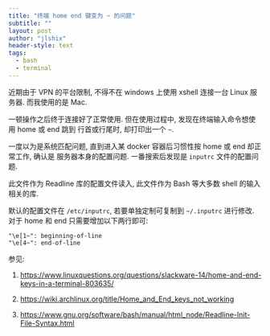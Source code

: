 ```yaml
---
title: "终端 home end 键变为 ~ 的问题"
subtitle: ""
layout: post
author: "jlshix"
header-style: text
tags:
  - bash
  - terminal
---
```


近期由于 VPN 的平台限制, 不得不在 windows 上使用 xshell 连接一台 Linux 服务器.
而我使用的是 Mac.

一顿操作之后终于连接好了正常使用. 但在使用过程中, 发现在终端输入命令想使用 home 或 end 跳到
行首或行尾时, 却打印出一个 `~`.

一度以为是系统匹配问题, 直到进入某 docker 容器后习惯性按 home 或 end 却正常工作, 确认是
服务器本身的配置问题. 一番搜索后发现是 `inputrc` 文件的配置问题.

此文件作为 Readline 库的配置文件读入, 此文件作为 Bash 等大多数 shell 的输入相关的库.

默认的配置文件在 `/etc/inputrc`, 若要单独定制可复制到 `~/.inputrc` 进行修改.
对于 home 和 end 只需要增加以下两行即可:

```shell
"\e[1~": beginning-of-line
"\e[4~": end-of-line
```

参见:

1. https://www.linuxquestions.org/questions/slackware-14/home-and-end-keys-in-a-terminal-803635/

2. https://wiki.archlinux.org/title/Home_and_End_keys_not_working

3. https://www.gnu.org/software/bash/manual/html_node/Readline-Init-File-Syntax.html